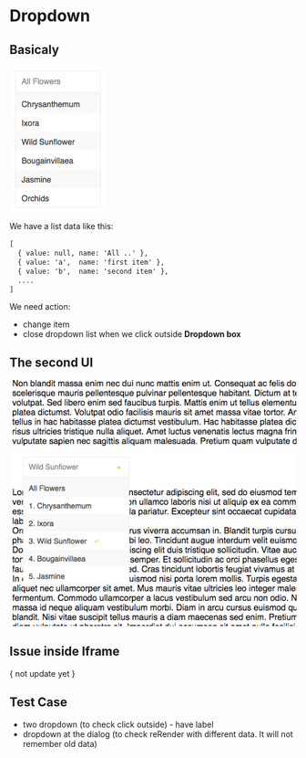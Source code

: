# Dropdown

## Basicaly

![Basic](https://raw.githubusercontent.com/uixcrazy/hhd-storybook/master/src/docs/images/dropdown01.png)

We have a list data like this:

```
[
  { value: null, name: 'All ..' },
  { value: 'a',  name: 'first item' },
  { value: 'b',  name: 'second item' },
  ....
]
```

We need action:
  - change item
  - close dropdown list when we click outside **Dropdown box**


## The second UI

![basic](https://raw.githubusercontent.com/uixcrazy/hhd-storybook/master/src/docs/images/dropdown02.png)

## Issue inside Iframe
  { not update yet }
## Test Case
  - two dropdown (to check click outside) - have label
  - dropdown at the dialog (to check reRender with different data. It will not remember old data)


